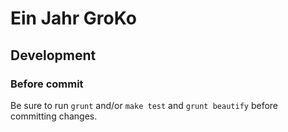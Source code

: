 Ein Jahr GroKo
==============

## Development

### Before commit
Be sure to run `grunt` and/or `make test` and `grunt beautify` before committing changes.
